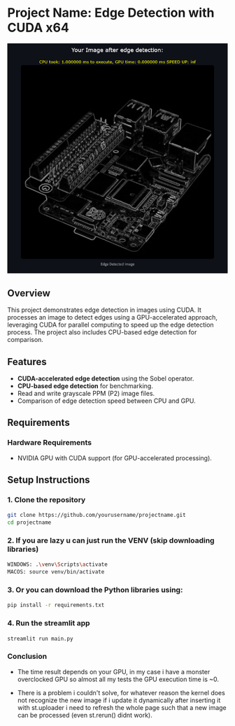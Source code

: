 # Project Name: Edge Detection with CUDA x64
![Example Image](result.png)

## Overview

This project demonstrates edge detection in images using CUDA. It processes an image to detect edges using a GPU-accelerated approach, leveraging CUDA for parallel computing to speed up the edge detection process. The project also includes CPU-based edge detection for comparison.

## Features

- **CUDA-accelerated edge detection** using the Sobel operator.
- **CPU-based edge detection** for benchmarking.
- Read and write grayscale PPM (P2) image files.
- Comparison of edge detection speed between CPU and GPU.

## Requirements

### Hardware Requirements

- NVIDIA GPU with CUDA support (for GPU-accelerated processing).

## Setup Instructions

### 1. Clone the repository

```bash
git clone https://github.com/yourusername/projectname.git
cd projectname
```

### 2. If you are lazy u can just run the VENV (skip downloading libraries)

```bash
WINDOWS: .\venv\Scripts\activate
MACOS: source venv/bin/activate
```

### 3. Or you can download the Python libraries using:

```bash
pip install -r requirements.txt
```

### 4. Run the streamlit app

```bash
streamlit run main.py
```

### Conclusion

- The time result depends on your GPU, in my case i have a monster overclocked GPU so almost all my tests the GPU execution time is ~0.

- There is a problem i couldn't solve, for whatever reason the kernel does not recognize the new image if i update it dynamically after inserting it with st.uploader i need to refresh the whole page such that a new image can be processed (even st.rerun() didnt work).
